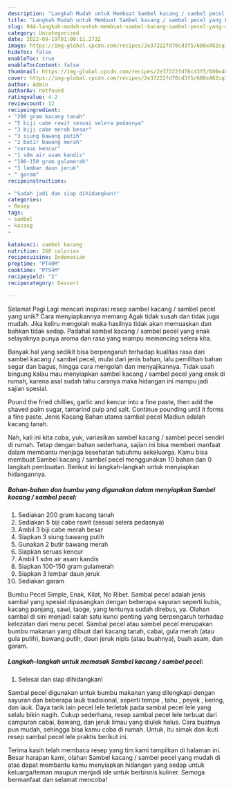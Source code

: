 ```yaml
---
description: "Langkah Mudah untuk Membuat Sambel kacang / sambel pecel yang Enak, Lezat"
title: "Langkah Mudah untuk Membuat Sambel kacang / sambel pecel yang Enak, Lezat"
slug: 944-langkah-mudah-untuk-membuat-sambel-kacang-sambel-pecel-yang-enak-lezat
category: Uncategorized
date: 2022-09-19T01:00:11.273Z
image: https://img-global.cpcdn.com/recipes/2e37222fd70cd3f5/680x482cq70/sambel-kacang-sambel-pecel-foto-resep-utama.jpg
hideToc: false
enableToc: true
enableTocContent: false
thumbnail: https://img-global.cpcdn.com/recipes/2e37222fd70cd3f5/680x482cq70/sambel-kacang-sambel-pecel-foto-resep-utama.jpg
cover: https://img-global.cpcdn.com/recipes/2e37222fd70cd3f5/680x482cq70/sambel-kacang-sambel-pecel-foto-resep-utama.jpg
author: Admin
authorAv: notfound
ratingvalue: 4.2
reviewcount: 12
recipeingredient:
- "200 gram kacang tanah"
- "5 biji cabe rawit sesuai selera pedasnya"
- "3 biji cabe merah besar"
- "3 siung bawang putih"
- "2 butir bawang merah"
- "seruas kencur"
- "1 sdm air asam kandis"
- "100-150 gram gulamerah"
- "3 lembar daun jeruk"
- " garam"
recipeinstructions:

- "Sudah jadi dan siap dihidangkan!"
categories:
- Resep
tags:
- sambel
- kacang
- 

katakunci: sambel kacang  
nutrition: 268 calories
recipecuisine: Indonesian
preptime: "PT40M"
cooktime: "PT54M"
recipeyield: "2"
recipecategory: Dessert

---
```



Selamat Pagi Lagi mencari inspirasi resep sambel kacang / sambel pecel yang unik? Cara menyiapkannya memang Agak tidak susah dan tidak juga mudah. Jika keliru mengolah maka hasilnya tidak akan memuaskan dan bahkan tidak sedap. Padahal sambel kacang / sambel pecel yang enak selayaknya punya aroma dan rasa yang mampu memancing selera kita.


Banyak hal yang sedikit bisa berpengaruh terhadap kualitas rasa dari sambel kacang / sambel pecel, mulai dari jenis bahan, lalu pemilihan bahan segar dan bagus, hingga cara mengolah dan menyajikannya. Tidak usah bingung kalau mau menyiapkan sambel kacang / sambel pecel yang enak di rumah, karena asal sudah tahu caranya maka hidangan ini mampu jadi sajian spesial.

Pound the fried chillies, garlic and kencur into a fine paste, then add the shaved palm sugar, tamarind pulp and salt. Continue pounding until it forms a fine paste. Jenis Kacang Bahan utama sambal pecel Madiun adalah kacang tanah.


Nah, kali ini kita coba, yuk, variasikan sambel kacang / sambel pecel sendiri di rumah. Tetap dengan bahan sederhana, sajian ini bisa memberi manfaat dalam membantu menjaga kesehatan tubuhmu sekeluarga. Kamu bisa membuat Sambel kacang / sambel pecel menggunakan 10 bahan dan 0 langkah pembuatan. Berikut ini langkah-langkah untuk menyiapkan hidangannya.

<!--inarticleads1-->

##### Bahan-bahan dan bumbu yang digunakan dalam menyiapkan Sambel kacang / sambel pecel:

1. Sediakan 200 gram kacang tanah
1. Sediakan 5 biji cabe rawit (sesuai selera pedasnya)
1. Ambil 3 biji cabe merah besar
1. Siapkan 3 siung bawang putih
1. Gunakan 2 butir bawang merah
1. Siapkan seruas kencur
1. Ambil 1 sdm air asam kandis
1. Siapkan 100-150 gram gulamerah
1. Siapkan 3 lembar daun jeruk
1. Sediakan  garam


Bumbu Pecel Simple, Enak, Kilat, No Ribet. Sambal pecel adalah jenis sambal yang spesial dipasangkan dengan beberapa sayuran seperti kubis, kacang panjang, sawi, taoge, yang tentunya sudah direbus, ya. Olahan sambal di sini menjadi salah satu kunci penting yang berpengaruh terhadap kelezatan dari menu pecel. Sambal pecel atau sambel pecel merupakan bumbu makanan yang dibuat dari kacang tanah, cabai, gula merah (atau gula putih), bawang putih, daun jeruk nipis (atau buahnya), buah asam, dan garam. 

<!--inarticleads2-->

##### Langkah-langkah untuk memasak Sambel kacang / sambel pecel:


1. Selesai dan siap dihidangkan!

Sambal pecel digunakan untuk bumbu makanan yang dilengkapi dengan sayuran dan beberapa lauk tradisional, seperti tempe , tahu , peyek , kering, dan lauk. Daya tarik lain pecel lele terletak pada sambal pecel lele yang selalu bikin nagih. Cukup sederhana, resep sambal pecel lele terbuat dari campuran cabai, bawang, dan jeruk limau yang diulek halus. Cara buatnya pun mudah, sehingga bisa kamu coba di rumah. Untuk, itu simak dan ikuti resep sambal pecel lele praktis berikut ini. 

Terima kasih telah membaca resep yang tim kami tampilkan di halaman ini. Besar harapan kami, olahan Sambel kacang / sambel pecel yang mudah di atas dapat membantu kamu menyiapkan hidangan yang sedap untuk keluarga/teman maupun menjadi ide untuk berbisnis kuliner. Semoga bermanfaat dan selamat mencoba!

